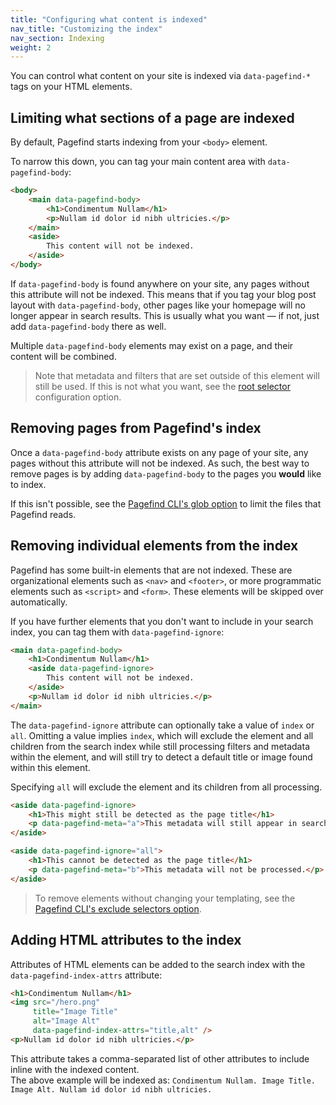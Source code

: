 ```yaml
---
title: "Configuring what content is indexed"
nav_title: "Customizing the index"
nav_section: Indexing
weight: 2
---
```


You can control what content on your site is indexed via `data-pagefind-*` tags on your HTML elements.

## Limiting what sections of a page are indexed

By default, Pagefind starts indexing from your `<body>` element.

To narrow this down, you can tag your main content area with `data-pagefind-body`:

```html
<body>
    <main data-pagefind-body>
        <h1>Condimentum Nullam</h1>
        <p>Nullam id dolor id nibh ultricies.</p>
    </main>
    <aside>
        This content will not be indexed.
    </aside>
</body>
```

If `data-pagefind-body` is found anywhere on your site, any pages without this attribute will not be indexed. This means that if you tag your blog post layout with `data-pagefind-body`, other pages like your homepage will no longer appear in search results. This is usually what you want — if not, just add `data-pagefind-body` there as well.

Multiple `data-pagefind-body` elements may exist on a page, and their content will be combined.

> Note that metadata and filters that are set outside of this element will still be used. If this is not what you want, see the [root selector](/docs/config-options/#root-selector) configuration option.

## Removing pages from Pagefind's index

Once a `data-pagefind-body` attribute exists on any page of your site, any pages without this attribute will not be indexed. As such, the best way to remove pages is by adding `data-pagefind-body` to the pages you **would** like to index.

If this isn't possible, see the [Pagefind CLI's glob option](/docs/config-options/#glob) to limit the files that Pagefind reads.

## Removing individual elements from the index

Pagefind has some built-in elements that are not indexed. These are organizational elements such as `<nav>` and `<footer>`, or more programmatic elements such as `<script>` and `<form>`. These elements will be skipped over automatically.

If you have further elements that you don't want to include in your search index, you can tag them with `data-pagefind-ignore`:

```html
<main data-pagefind-body>
    <h1>Condimentum Nullam</h1>
    <aside data-pagefind-ignore>
        This content will not be indexed.
    </aside>
    <p>Nullam id dolor id nibh ultricies.</p>
</main>
```

The `data-pagefind-ignore` attribute can optionally take a value of `index` or `all`. Omitting a value implies `index`, which will exclude the element and all children from the search index while still processing filters and metadata within the element, and will still try to detect a default title or image found within this element.

Specifying `all` will exclude the element and its children from all processing.

```html
<aside data-pagefind-ignore>
    <h1>This might still be detected as the page title</h1>
    <p data-pagefind-meta="a">This metadata will still appear in search results.</p>
</aside>

<aside data-pagefind-ignore="all">
    <h1>This cannot be detected as the page title</h1>
    <p data-pagefind-meta="b">This metadata will not be processed.</p>
</aside>
```

> To remove elements without changing your templating, see the [Pagefind CLI's exclude selectors option](/docs/config-options/#exclude-selectors).

## Adding HTML attributes to the index

Attributes of HTML elements can be added to the search index with the `data-pagefind-index-attrs` attribute:

```html
<h1>Condimentum Nullam</h1>
<img src="/hero.png"
     title="Image Title"
     alt="Image Alt"
     data-pagefind-index-attrs="title,alt" />
<p>Nullam id dolor id nibh ultricies.</p>
```

This attribute takes a comma-separated list of other attributes to include inline with the indexed content.  
The above example will be indexed as: `Condimentum Nullam. Image Title. Image Alt. Nullam id dolor id nibh ultricies.`
